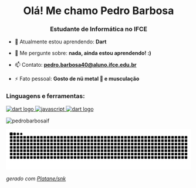 <h1 align="center">Olá! Me chamo Pedro Barbosa</h1>
<h3 align="center">Estudante de Informática no IFCE</h3>


- 🌱 Atualmente estou aprendendo: **Dart**

- 💬 Me pergunte sobre: **nada, ainda estou aprendendo! :)**

- 📫 Contato: **pedro.barbosa40@aluno.ifce.edu.br**

- ⚡ Fato pessoal: **Gosto de nü metal 🤘 e musculação**



<h3 align="left">Linguagens e ferramentas:</h3>
<p align="left"> 
  <a href="https://dart.dev" target="_blank" rel="noreferrer"> 
    <img src="https://cdn.jsdelivr.net/gh/devicons/devicon/icons/dart/dart-original.svg" alt="dart logo" width="40" height="40"/> </a> 
  
  <a href="https://developer.apple.com/swift" target="_blank" rel="noreferrer"> 
    <img src="https://cdn.jsdelivr.net/gh/devicons/devicon/icons/swift/swift-original.svg" alt="javascript" width="40" height="40"/> </a>
  
  <a href="https://code.visualstudio.com" target="_blank" rel="noreferrer"> 
    <img src="https://cdn.jsdelivr.net/gh/devicons/devicon/icons/vscode/vscode-original.svg" alt="dart logo" width="40" height="40"/> </a> 
</p>

<p><img align="center" src="https://github-readme-streak-stats.herokuapp.com/?user=pedrobarbosaif&theme=dark" alt="pedrobarbosaif" /></p>




<picture>
  <source media="(prefers-color-scheme: dark)" srcset="https://raw.githubusercontent.com/PedroBarbosaIF/PedroBarbosaIF/output/github-contribution-grid-snake-dark.svg">
  <img alt="github contribution grid snake animation" src="https://raw.githubusercontent.com/PedroBarbosaIF/PedroBarbosaIF/output/github-contribution-grid-snake-dark.svg">
</picture>


_gerado com [Platane/snk](https://github.com/Platane/snk)_


